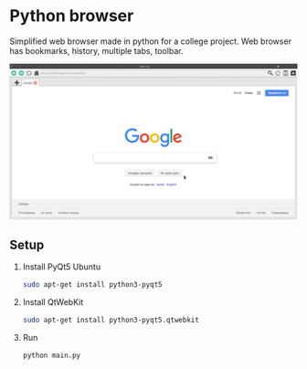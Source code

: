 # Python browser
Simplified web browser made in python for a college project.
Web browser has bookmarks, history, multiple tabs, toolbar.

![](screenshot.png)

## Setup

1. Install PyQt5
    Ubuntu
    ```sh
    sudo apt-get install python3-pyqt5	

    ```

2. Install QtWebKit

    ```sh
    sudo apt-get install python3-pyqt5.qtwebkit
    ```
3. Run
    ```sh
    python main.py 
    ```
